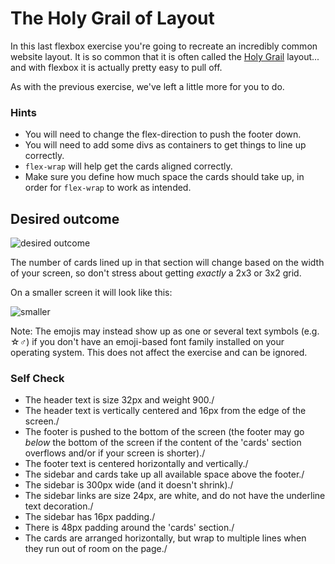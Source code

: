 # The Holy Grail of Layout

In this last flexbox exercise you're going to recreate an incredibly common website layout. It is so common that it is often called the [Holy Grail](https://www.google.com/search?q=holy+grail+layout&tbm=isch&sclient=img) layout... and with flexbox it is actually pretty easy to pull off.

As with the previous exercise, we've left a little more for you to do.

### Hints
- You will need to change the flex-direction to push the footer down.
- You will need to add some divs as containers to get things to line up correctly.
- `flex-wrap` will help get the cards aligned correctly.
-  Make sure you define how much space the cards should take up, in order for `flex-wrap` to work as intended.

## Desired outcome

![desired outcome](./desired-outcome.png)

The number of cards lined up in that section will change based on the width of your screen, so don't stress about getting _exactly_ a 2x3 or 3x2 grid.

On a smaller screen it will look like this:

![smaller](./desired-outcome-smaller.png)

Note: The emojis may instead show up as one or several text symbols (e.g. &#9734;&#9794;) if you don't have an emoji-based font family installed on your operating system. This does not affect the exercise and can be ignored.

### Self Check
- The header text is size 32px and weight 900./
- The header text is vertically centered and 16px from the edge of the screen./
- The footer is pushed to the bottom of the screen (the footer may go _below_ the bottom of the screen if the content of the 'cards' section overflows and/or if your screen is shorter)./
- The footer text is centered horizontally and vertically./
- The sidebar and cards take up all available space above the footer./
- The sidebar is 300px wide (and it doesn't shrink)./
- The sidebar links are size 24px, are white, and do not have the underline text decoration./
- The sidebar has 16px padding./
- There is 48px padding around the 'cards' section./
- The cards are arranged horizontally, but wrap to multiple lines when they run out of room on the page./
